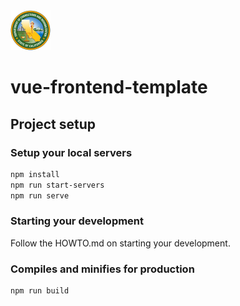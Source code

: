<img src="./public/img/logo.svg" alt="CDCR Logo" width="64" height="64" />

# vue-frontend-template

## Project setup

### Setup your local servers

```sh
npm install
npm run start-servers
npm run serve
```

### Starting your development

Follow the HOWTO.md on starting your development.

### Compiles and minifies for production

```
npm run build
```
